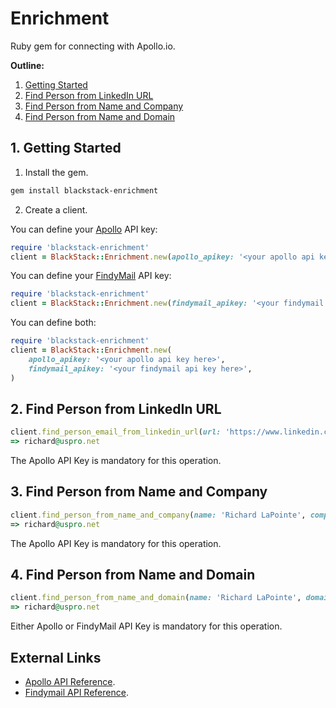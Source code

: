 # Enrichment

Ruby gem for connecting with Apollo.io.

**Outline:**

1. [Getting Started](#1-getting-started)
2. [Find Person from LinkedIn URL](#2-find-person-from-linkedin-url)
3. [Find Person from Name and Company](#3-find-person-from-name-and-company)
4. [Find Person from Name and Domain](#4-find-person-from-name-and-domain)

## 1. Getting Started

1. Install the gem.

```bash
gem install blackstack-enrichment
```

2. Create a client.

You can define your [Apollo](https://www.apollo.io) API key:

```ruby
require 'blackstack-enrichment'
client = BlackStack::Enrichment.new(apollo_apikey: '<your apollo api key here>')
```

You can define your [FindyMail](https://findymail.com) API key:

```ruby
require 'blackstack-enrichment'
client = BlackStack::Enrichment.new(findymail_apikey: '<your findymail api key here>')
```

You can define both:

```ruby
require 'blackstack-enrichment'
client = BlackStack::Enrichment.new(
    apollo_apikey: '<your apollo api key here>',
    findymail_apikey: '<your findymail api key here>',
)
```

## 2. Find Person from LinkedIn URL

```ruby
client.find_person_email_from_linkedin_url(url: 'https://www.linkedin.com/in/richardglapointe')
=> richard@uspro.net
```

The Apollo API Key is mandatory for this operation.

## 3. Find Person from Name and Company

```ruby
client.find_person_from_name_and_company(name: 'Richard LaPointe', company: 'USPRO')
=> richard@uspro.net
```

The Apollo API Key is mandatory for this operation.

## 4. Find Person from Name and Domain

```ruby
client.find_person_from_name_and_domain(name: 'Richard LaPointe', domain: 'uspro.net')
=> richard@uspro.net
```

Either Apollo or FindyMail API Key is mandatory for this operation.

## External Links

- [Apollo API Reference](https://knowledge.apollo.io/hc/en-us/articles/4416173158541-Use-the-Apollo-REST-API).
- [Findymail API Reference](https://app.findymail.com/docs).